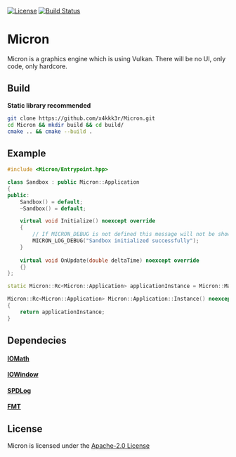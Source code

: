 [![License](https://img.shields.io/github/license/x4kkk3r/Micron)]()
[![Build Status](https://travis-ci.com/x4kkk3r/Micron.svg?branch=master)](https://travis-ci.com/x4kkk3r/Micron)

# Micron
Micron is a graphics engine which is using Vulkan. There will be no UI, only code, only hardcore.

## Build
**Static library recommended**
````sh
git clone https://github.com/x4kkk3r/Micron.git
cd Micron && mkdir build && cd build/
cmake .. && cmake --build .
````

## Example
```cpp
#include <Micron/Entrypoint.hpp>

class Sandbox : public Micron::Application
{
public:
    Sandbox() = default;
    ~Sandbox() = default;

    virtual void Initialize() noexcept override 
    {
        // If MICRON_DEBUG is not defined this message will not be shown
        MICRON_LOG_DEBUG("Sandbox initialized successfully");
    }
    
    virtual void OnUpdate(double deltaTime) noexcept override
    {}
};

static Micron::Rc<Micron::Application> applicationInstance = Micron::MakeRc<Sandbox>();

Micron::Rc<Micron::Application> Micron::Application::Instance() noexcept
{
    return applicationInstance;
}
```

## Dependecies
#### [IOMath](https://github.com/x4kkk3r/IOMath)
#### [IOWindow](https://github.com/x4kkk3r/IOWindow)
#### [SPDLog](https://github.com/gabime/spdlog)
#### [FMT](https://github.com/fmtlib/fmt)

## License
Micron is licensed under the [Apache-2.0 License](LICENSE)